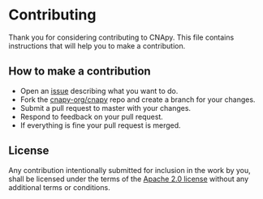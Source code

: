 # Contributing

Thank you for considering contributing to CNApy.
This file contains instructions that will help you to make a contribution.

## How to make a contribution

* Open an [issue](https://github.com/cnapy-org/CNApy/issues/new) describing what you want to do.
* Fork the [cnapy-org/cnapy](https://github.com/cnapy-org/CNApy/) repo and create a branch for your changes.
* Submit a pull request to master with your changes.
* Respond to feedback on your pull request.
* If everything is fine your pull request is merged.

## License

Any contribution intentionally submitted for inclusion in the work by you, shall be licensed under the terms of the [Apache 2.0 license](https://github.com/cnapy-org/CNApy/blob/master/LICENSE) without any additional terms or conditions.
